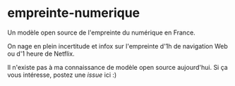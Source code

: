 # empreinte-numerique

Un modèle open source de l'empreinte du numérique en France. 

On nage en plein incertitude et infox sur l'empreinte d'1h de navigation Web ou d'1 heure de Netflix. 

Il n'existe pas à ma connaissance de modèle open source aujourd'hui. Si ça vous intéresse, postez une *issue* ici :)
